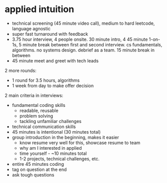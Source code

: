 # applied intuition

- technical screening (45 minute video call), medium to hard leetcode, language agnostic
- super fast turnaround with feedback
- 3.75 hour interview, 4 people onsite. 30 minute intro, 4 45 minute 1-on-1s, 5 minute break between first and second interview. cs fundamentals, algorithms. no systems design. debrief as a team. 15 minute break in between
- 45 minute meet and greet with tech leads

2 more rounds:
- 1 round for 3.5 hours, algorithms
- 1 week from day to make offer decision

2 main criteria in interviews:
- fundamental coding skills
  - readable, reusable
  - problem solving
  - tackling unfamiliar challenges
- technical communication skills
- 45 minutes is intentional (30 minutes total)
- group introduction in the beginning, makes it easier
  - know resume very well for this, showcase resume to team
  - why am I interested in applied
  - time yourself - ~10 minutes total
  - 1-2 projects, technical challenges, etc.
- entire 45 minutes coding
- tag on question at the end
- ask tough questions
